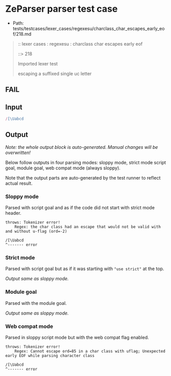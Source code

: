 # ZeParser parser test case

- Path: tests/testcases/lexer_cases/regexesu/charclass_char_escapes_early_eof/218.md

> :: lexer cases : regexesu : charclass char escapes early eof
>
> ::> 218
>
> Imported lexer test
>
> escaping a suffixed single uc letter

## FAIL

## Input

`````js
/[\Uabcd
`````

## Output

_Note: the whole output block is auto-generated. Manual changes will be overwritten!_

Below follow outputs in four parsing modes: sloppy mode, strict mode script goal, module goal, web compat mode (always sloppy).

Note that the output parts are auto-generated by the test runner to reflect actual result.

### Sloppy mode

Parsed with script goal and as if the code did not start with strict mode header.

`````
throws: Tokenizer error!
    Regex: the char class had an escape that would not be valid with and without u-flag (ord=-2)

/[\Uabcd
^------- error
`````

### Strict mode

Parsed with script goal but as if it was starting with `"use strict"` at the top.

_Output same as sloppy mode._

### Module goal

Parsed with the module goal.

_Output same as sloppy mode._

### Web compat mode

Parsed in sloppy script mode but with the web compat flag enabled.

`````
throws: Tokenizer error!
    Regex: Cannot escape ord=85 in a char class with uflag; Unexpected early EOF while parsing character class

/[\Uabcd
^------- error
`````

